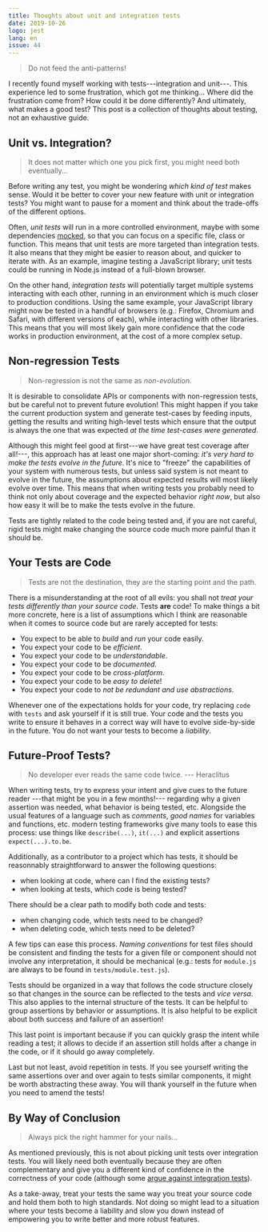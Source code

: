 ```yaml
---
title: Thoughts about unit and integration tests
date: 2019-10-26
logo: jest
lang: en
issue: 44
---
```


> Do not feed the anti-patterns!

I recently found myself working with tests---integration and unit---. This
experience led to some frustration, which got me thinking... Where did the
frustration come from? How could it be done differently? And ultimately, what
makes a good test? This post is a collection of thoughts about testing, not an
exhaustive guide.

## Unit vs. Integration?

> It does not matter which one you pick first, you might need both eventually...

Before writing any test, you might be wondering *which kind of test* makes
sense. Would it be better to cover your new feature with unit or integration
tests? You might want to pause for a moment and think about the trade-offs of
the different options.

Often, *unit tests* will run in a more controlled environment, maybe with some
dependencies [mocked](https://en.wikipedia.org/wiki/Mock_object), so that you
can focus on a specific file, class or function. This means that unit tests are
more targeted than integration tests. It also means that they might be easier
to reason about, and quicker to iterate with. As an example, imagine testing a
JavaScript library; unit tests could be running in Node.js instead of a
full-blown browser.

On the other hand, *integration tests* will potentially target multiple systems
interacting with each other, running in an environment which is much closer to
production conditions. Using the same example, your JavaScript library might now be tested
in a handful of browsers (e.g.: Firefox, Chromium and Safari, with different
versions of each), while interacting with other libraries. This means that you
will most likely gain more confidence that the code works in production
environment, at the cost of a more complex setup.

## Non-regression Tests

> Non-regression is not the same as *non-evolution*.

It is desirable to consolidate APIs or components with non-regression tests,
but be careful not to prevent future evolution! This might happen if you take
the current production system and generate test-cases by feeding inputs,
getting the results and writing high-level tests which ensure that the output
is always the one that was expected *at the time test-cases were generated*.

Although this might feel good at first---we have great test coverage after
all!---, this approach has at least one major short-coming: *it's very hard to
make the tests evolve in the future*. It's nice to "freeze" the capabilities of
your system with numerous tests, but unless said system is not meant to evolve
in the future, the assumptions about expected results will most likely evolve
over time. This means that when writing tests you probably need to think not
only about coverage and the expected behavior *right now*, but also how easy it
will be to make the tests evolve in the future.

Tests are tightly related to the code being tested and, if you are not careful,
rigid tests might make changing the source code much more painful than it
should be.

## Your Tests are Code

> Tests are not the destination, they are the starting point and the path.

There is a misunderstanding at the root of all evils: you shall not *treat
your tests differently than your source code*. Tests **are** code! To make
things a bit more concrete, here is a list of assumptions which I think are
reasonable when it comes to source code but are rarely accepted for tests:

* You expect to be able to *build* and *run* your code easily.
* You expect your code to be *efficient*.
* You expect your code to be *understandable*.
* You expect your code to be *documented*.
* You expect your code to be *cross-platform*.
* You expect your code to be *easy to delete*!
* You expect your code to *not be redundant and use abstractions*.

Whenever one of the expectations holds for your code, try replacing `code` with
`tests` and ask yourself if it is still true. Your code and the tests you write
to ensure it behaves in a correct way will have to evolve side-by-side in the
future. You do not want your tests to become a *liability*.

## Future-Proof Tests?

> No developer ever reads the same code twice. --- Heraclitus

When writing tests, try to express your intent and give cues to the future
reader ---that might be you in a few months!--- regarding why a given assertion was
needed, what behavior is being tested, etc. Alongside the usual features of a
language such as *comments*, *good names* for variables and functions, etc.
modern testing frameworks give many tools to ease this process: use things like
`describe(...)`, `it(...)` and explicit assertions `expect(...).to.be`.

Additionally, as a contributor to a project which has tests, it should be
reasonnably straightforward to answer the following questions:

* when looking at code, where can I find the existing tests?
* when looking at tests, which code is being tested?

There should be a clear path to modify both code and tests:

* when changing code, which tests need to be changed?
* when deleting code, which tests need to be deleted?

A few tips can ease this process. *Naming conventions* for test files should be
consistent and finding the tests for a given file or component should not
involve any interpretation, it should be mechanical (e.g.: tests for `module.js`
are always to be found in `tests/module.test.js`).

Tests should be organized in a way that follows the code structure closely so
that changes in the source can be reflected to the tests and *vice versa*. This
also applies to the internal structure of the tests. It can be helpful to group
assertions by behavior or assumptions. It is also helpful to be explicit about
both success and failure of an assertion!

This last point is important because if you can quickly grasp the intent while
reading a test; it allows to decide if an assertion still holds after a change
in the code, or if it should go away completely.

Last but not least, avoid repetition in tests. If you see yourself writing the
same assertions over and over again to tests similar components, it might be
worth abstracting these away. You will thank yourself in the future when you
need to amend the tests!

## By Way of Conclusion

> Always pick the right hammer for your nails...

As mentioned previously, this is not about picking unit tests over integration
tests. You will likely need both eventually because they are often
complementary and give you a different kind of confidence in the correctness of
your code (although some [argue against integration tests](https://blog.thecodewhisperer.com/permalink/integrated-tests-are-a-scam)).

As a take-away, treat your tests the same way you treat your source code and
hold them both to high standards. Not doing so might lead to a situation where
your tests become a liability and slow you down instead of empowering you to
write better and more robust features.

